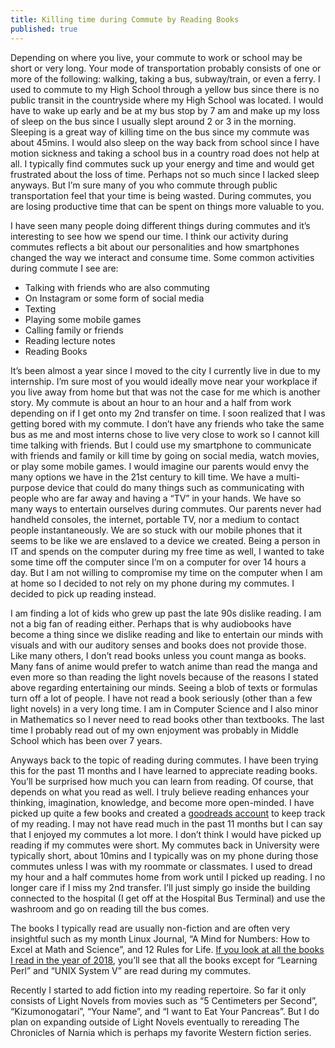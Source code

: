 ```yaml
---
title: Killing time during Commute by Reading Books
published: true
---
```

Depending on where you live, your commute to work or school may be short or very long. Your mode of transportation probably consists of one or more of the following: walking, taking a bus, subway/train, or even a ferry. I used to commute to my High School through a yellow bus since there is no public transit in the countryside where my High School was located. I would have to wake up early and be at my bus stop by 7 am and make up my loss of sleep on the bus since I usually slept around 2 or 3 in the morning. Sleeping is a great way of killing time on the bus since my commute was about 45mins. I would also sleep on the way back from school since I have motion sickness and taking a school bus in a country road does not help at all. I typically find commutes suck up your energy and time and would get frustrated about the loss of time. Perhaps not so much since I lacked sleep anyways. But I’m sure many of you who commute through public transportation feel that your time is being wasted. During commutes, you are losing productive time that can be spent on things more valuable to you.

I have seen many people doing different things during commutes and it’s interesting to see how we spend our time. I think our activity during commutes reflects a bit about our personalities and how smartphones changed the way we interact and consume time. Some common activities during commute I see are:

* Talking with friends who are also commuting
* On Instagram or some form of social media
* Texting
* Playing some mobile games
* Calling family or friends
* Reading lecture notes
* Reading Books

It’s been almost a year since I moved to the city I currently live in due to my internship. I’m sure most of you would ideally move near your workplace if you live away from home but that was not the case for me which is another story. My commute is about an hour to an hour and a half from work depending on if I get onto my 2nd transfer on time. I soon realized that I was getting bored with my commute. I don’t have any friends who take the same bus as me and most interns chose to live very close to work so I cannot kill time talking with friends. But I could use my smartphone to communicate with friends and family or kill time by going on social media, watch movies, or play some mobile games. I would imagine our parents would envy the many options we have in the 21st century to kill time. We have a multi-purpose device that could do many things such as communicating with people who are far away and having a “TV” in your hands. We have so many ways to entertain ourselves during commutes. Our parents never had handheld consoles, the internet, portable TV, nor a medium to contact people instantaneously. We are so stuck with our mobile phones that it seems to be like we are enslaved to a device we created. Being a person in IT and spends on the computer during my free time as well, I wanted to take some time off the computer since I’m on a computer for over 14 hours a day. But I am not willing to compromise my time on the computer when I am at home so I decided to not rely on my phone during my commutes. I decided to pick up reading instead.

I am finding a lot of kids who grew up past the late 90s dislike reading. I am not a big fan of reading either. Perhaps that is why audiobooks have become a thing since we dislike reading and like to entertain our minds with visuals and with our auditory senses and books does not provide those. Like many others, I don’t read books unless you count manga as books. Many fans of anime would prefer to watch anime than read the manga and even more so than reading the light novels because of the reasons I stated above regarding entertaining our minds. Seeing a blob of texts or formulas turn off a lot of people. I have not read a book seriously (other than a few light novels) in a very long time. I am in Computer Science and I also minor in Mathematics so I never need to read books other than textbooks. The last time I probably read out of my own enjoyment was probably in Middle School which has been over 7 years.

Anyways back to the topic of reading during commutes. I have been trying this for the past 11 months and I have learned to appreciate reading books. You’ll be surprised how much you can learn from reading. Of course, that depends on what you read as well. I truly believe reading enhances your thinking, imagination, knowledge, and become more open-minded. I have picked up quite a few books and created a [goodreads account](https://www.goodreads.com/user/show/94594273-ju-hong-kim) to keep track of my reading. I may not have read much in the past 11 months but I can say that I enjoyed my commutes a lot more. I don’t think I would have picked up reading if my commutes were short. My commutes back in University were typically short, about 10mins and I typically was on my phone during those commutes unless I was with my roommate or classmates. I used to dread my hour and a half commutes home from work until I picked up reading. I no longer care if I miss my 2nd transfer. I’ll just simply go inside the building connected to the hospital (I get off at the Hospital Bus Terminal) and use the washroom and go on reading till the bus comes.

The books I typically read are usually non-fiction and are often very insightful such as my month Linux Journal, “A Mind for Numbers: How to Excel at Math and Science”, and 12 Rules for Life. [If you look at all the books I read in the year of 2018](https://www.goodreads.com/user/year_in_books/2018/94594273), you’ll see that all the books except for “Learning Perl” and “UNIX System V” are read during my commutes.

Recently I started to add fiction into my reading repertoire. So far it only consists of Light Novels from movies such as “5 Centimeters per Second”, “Kizumonogatari”, “Your Name”, and “I want to Eat Your Pancreas”. But I do plan on expanding outside of Light Novels eventually to rereading The Chronicles of Narnia which is perhaps my favorite Western fiction series.